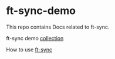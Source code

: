 # ft-sync-demo
This repo contains Docs related to ft-sync.

ft-sync demo [collection](https://www.fifthtry.com/wilderbit/ft-sync-demo/)

How to use [ft-sync](https://www.fifthtry.com/fifthtry/ft-sync/)
